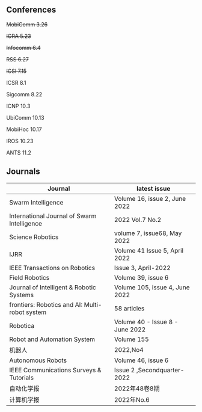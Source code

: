 ## Conferences
~~MobiComm	3.26~~

~~ICRA	5.23~~

~~Infocomm	6.4~~

~~RSS	6.27~~

~~ICSI	7.15~~

ICSR	8.1

Sigcomm	8.22

ICNP	10.3

UbiComm	10.13

MobiHoc	10.17

IROS	10.23

ANTS 11.2

## Journals
| Journal | latest issue |
| ------- | ------------ |
| Swarm Intelligence | Volume 16, issue 2, June 2022 |
| International Journal of Swarm Intelligence | 2022 Vol.7 No.2 |
| Science Robotics | volume 7, issue68, May 2022 |
| IJRR | Volume 41 Issue 5, April 2022 |
| IEEE Transactions on Robotics | Issue 3, April-2022 |
| Field Robotics | Volume 39, issue 6 |
| Journal of Intelligent & Robotic Systems | Volume 105, issue 4, June 2022 |
| frontiers: Robotics and AI: Multi-robot system | 58 articles |
| Robotica | Volume 40 - Issue 8 - June 2022 |
| Robot and Automation System | Volume 155 |
| 机器人 | 2022,No4 |
| Autonomous Robots | Volume 46, issue 6 |
| IEEE Communications Surveys & Tutorials | Issue 2 ,Secondquarter-2022 |
| 自动化学报 | 2022年48卷8期 |
| 计算机学报 | 2022年No.6 |

